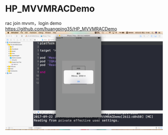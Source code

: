 # HP_MVVMRACDemo
rac join mvvm，login demo
https://github.com/huangping35/HP_MVVMRACDemo
![image](https://github.com/huangping35/HP_MVVMRACDemo/blob/master/HP_MVVMRACDemo/tint.png)
